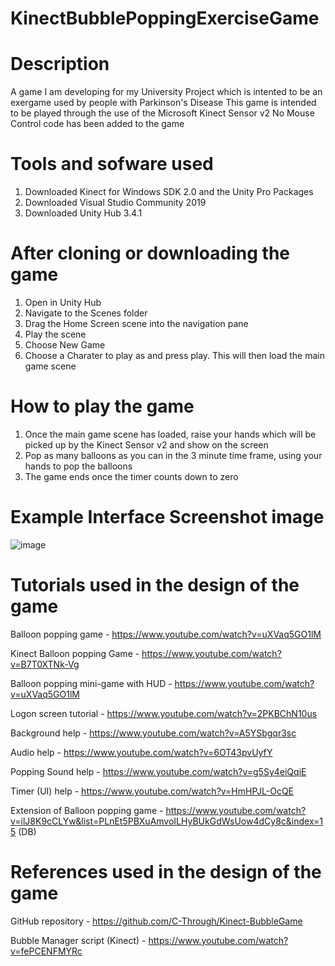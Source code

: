 # KinectBubblePoppingExerciseGame

# Description
A game I am developing for my University Project which is intented to be an exergame used by people with Parkinson's Disease
This game is intended to be played through the use of the Microsoft Kinect Sensor v2
No Mouse Control code has been added to the game

# Tools and sofware used

1. Downloaded Kinect for Windows SDK 2.0 and the Unity Pro Packages
2. Downloaded Visual Studio Community 2019 
3. Downloaded Unity Hub 3.4.1


# After cloning or downloading the game 

1. Open in Unity Hub
2. Navigate to the Scenes folder
3. Drag the Home Screen scene into the navigation pane
4. Play the scene
5. Choose New Game
6. Choose a Charater to play as and press play. This will then load the main game scene

# How to play the game

1. Once the main game scene has loaded, raise your hands which will be picked up by the Kinect Sensor v2 and show on the screen
2. Pop as many balloons as you can in the 3 minute time frame, using your hands to pop the balloons
3. The game ends once the timer counts down to zero

# Example Interface Screenshot image

![image](https://user-images.githubusercontent.com/126461574/232249623-f043a38e-73e6-41aa-8e69-ce2fa7385de5.png)


# Tutorials used in the design of the game

Balloon popping game - https://www.youtube.com/watch?v=uXVaq5GO1lM

Kinect Balloon popping Game - https://www.youtube.com/watch?v=B7T0XTNk-Vg

Balloon popping mini-game with HUD - https://www.youtube.com/watch?v=uXVaq5GO1lM

Logon screen tutorial - https://www.youtube.com/watch?v=2PKBChN10us 

Background help - https://www.youtube.com/watch?v=A5YSbgqr3sc 

Audio help - https://www.youtube.com/watch?v=6OT43pvUyfY 

Popping Sound help - https://www.youtube.com/watch?v=g5Sy4eiQqiE

Timer (UI) help - https://www.youtube.com/watch?v=HmHPJL-OcQE 

Extension of Balloon popping game - https://www.youtube.com/watch?v=ilJ8K9cCLYw&list=PLnEt5PBXuAmvoILHyBUkGdWsUow4dCy8c&index=15 (DB)



# References used in the design of the game

GitHub repository - https://github.com/C-Through/Kinect-BubbleGame

Bubble Manager script (Kinect) - https://www.youtube.com/watch?v=fePCENFMYRc 
